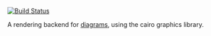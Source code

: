 [![Build Status](https://secure.travis-ci.org/diagrams/diagrams-cairo.png)](http://travis-ci.org/diagrams/diagrams-cairo)

A rendering backend for
[diagrams](http://projects.haskell.org/diagrams), using the cairo
graphics library.
